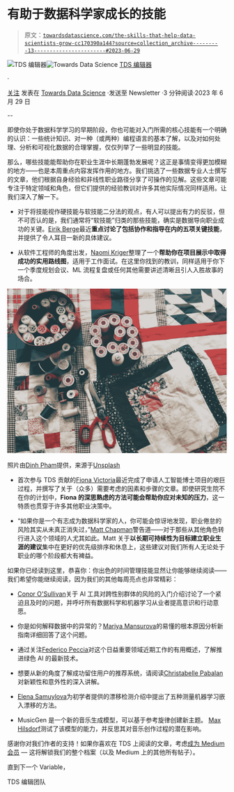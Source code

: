 # 有助于数据科学家成长的技能

> 原文：[`towardsdatascience.com/the-skills-that-help-data-scientists-grow-cc170390a144?source=collection_archive---------13-----------------------#2023-06-29`](https://towardsdatascience.com/the-skills-that-help-data-scientists-grow-cc170390a144?source=collection_archive---------13-----------------------#2023-06-29)

[](https://towardsdatascience.medium.com/?source=post_page-----cc170390a144--------------------------------)![TDS 编辑器](https://towardsdatascience.medium.com/?source=post_page-----cc170390a144--------------------------------)[](https://towardsdatascience.com/?source=post_page-----cc170390a144--------------------------------)![Towards Data Science](https://towardsdatascience.com/?source=post_page-----cc170390a144--------------------------------) [TDS 编辑器](https://towardsdatascience.medium.com/?source=post_page-----cc170390a144--------------------------------)

·

[关注](https://medium.com/m/signin?actionUrl=https%3A%2F%2Fmedium.com%2F_%2Fsubscribe%2Fuser%2F7e12c71dfa81&operation=register&redirect=https%3A%2F%2Ftowardsdatascience.com%2Fthe-skills-that-help-data-scientists-grow-cc170390a144&user=TDS+Editors&userId=7e12c71dfa81&source=post_page-7e12c71dfa81----cc170390a144---------------------post_header-----------) 发表在 [Towards Data Science](https://towardsdatascience.com/?source=post_page-----cc170390a144--------------------------------) ·发送至 Newsletter ·3 分钟阅读·2023 年 6 月 29 日[](https://medium.com/m/signin?actionUrl=https%3A%2F%2Fmedium.com%2F_%2Fvote%2Ftowards-data-science%2Fcc170390a144&operation=register&redirect=https%3A%2F%2Ftowardsdatascience.com%2Fthe-skills-that-help-data-scientists-grow-cc170390a144&user=TDS+Editors&userId=7e12c71dfa81&source=-----cc170390a144---------------------clap_footer-----------)

--

[](https://medium.com/m/signin?actionUrl=https%3A%2F%2Fmedium.com%2F_%2Fbookmark%2Fp%2Fcc170390a144&operation=register&redirect=https%3A%2F%2Ftowardsdatascience.com%2Fthe-skills-that-help-data-scientists-grow-cc170390a144&source=-----cc170390a144---------------------bookmark_footer-----------)

即使你处于数据科学学习的早期阶段，你也可能对入门所需的核心技能有一个明确的认识：一些统计知识、对一种（或两种）编程语言的基本了解，以及对如何处理、分析和可视化数据的合理掌握，仅仅列举了一些明显的技能。

那么，哪些技能能帮助你在职业生涯中长期蓬勃发展呢？这正是事情变得更加模糊的地方——也是本周重点内容发挥作用的地方。我们挑选了一些数据专业人士撰写的文章，他们根据自身经验和非线性职业路径分享了可操作的见解。这些文章可能专注于特定领域和角色，但它们提供的经验教训对许多其他实际情况同样适用。让我们深入了解一下。

+   对于将技能视作硬技能与软技能二分法的观点，有人可以提出有力的反驳，但不可否认的是，我们通常将“软技能”归类的那些技能，确实是数据导向职业成功的关键。[Eirik Berge](https://medium.com/u/7722f981eb?source=post_page-----cc170390a144--------------------------------)最近**重点讨论了包括协作和指导在内的五项关键技能**，并提供了令人耳目一新的具体建议。

+   从软件工程师的角度出发，[Naomi Kriger](https://medium.com/u/ce7969d594d?source=post_page-----cc170390a144--------------------------------)整理了一个**帮助你在项目展示中取得成功的实用路线图**，适用于工作面试。在这里你找到的教训，同样适用于你下一个季度规划会议、ML 流程复盘或任何其他需要讲述清晰且引人入胜故事的场合。

![](img/010270344848d78acfca6abcd655bcb3.png)

照片由[Dinh Pham](https://unsplash.com/@onesummerday11?utm_source=medium&utm_medium=referral)提供，来源于[Unsplash](https://unsplash.com/?utm_source=medium&utm_medium=referral)

+   首次参与 TDS 贡献的[Fiona Victoria](https://medium.com/u/946e42b7146f?source=post_page-----cc170390a144--------------------------------)最近完成了申请人工智能博士项目的艰巨过程，并撰写了关于（众多）需要考虑的因素和步骤的文章。即使研究生院不在你的计划中，**Fiona 的深思熟虑的方法可能会帮助你应对未知的压力**，这一特质也贯穿于许多其他职业决策中。

+   “如果你是一个有志成为数据科学家的人，你可能会惊讶地发现，职业倦怠的风险其实从未真正消失过，”[Matt Chapman](https://medium.com/u/bf7d13fc53db?source=post_page-----cc170390a144--------------------------------)警告道——对于那些从其他角色转行进入这个领域的人尤其如此。Matt 关于**以长期可持续性为目标建立职业生涯的建议**集中在更好的优先级排序和休息上，这些建议对我们所有人无论处于职业的哪个阶段都大有裨益。

如果你已经读到这里，恭喜你：你出色的时间管理技能显然让你能够继续阅读——我们希望你能继续阅读，因为我们的其他每周亮点也非常精彩：

+   [Conor O'Sullivan](https://medium.com/u/4ae48256fb37?source=post_page-----cc170390a144--------------------------------)关于 AI 工具对跨性别群体的风险的入门介绍讨论了一个紧迫且及时的问题，并呼吁所有数据科学和机器学习从业者提高意识和行动意愿。

+   你是如何解释数据中的异常的？[Mariya Mansurova](https://medium.com/u/15a29a4fc6ad?source=post_page-----cc170390a144--------------------------------)的易懂的根本原因分析新指南详细回答了这个问题。

+   通过关注[Federico Peccia](https://medium.com/u/ce527bed0faf?source=post_page-----cc170390a144--------------------------------)对这个日益重要领域近期工作的有用概述，了解推进绿色 AI 的最新技术。

+   想要从新的角度了解成功留住用户的推荐系统，请阅读[Christabelle Pabalan](https://medium.com/u/4200eb8e8b26?source=post_page-----cc170390a144--------------------------------)对新颖性和意外性的深入讲解。

+   [Elena Samuylova](https://medium.com/u/9621354b583a?source=post_page-----cc170390a144--------------------------------)为初学者提供的漂移检测介绍中提出了五种测量机器学习嵌入漂移的方法。

+   MusicGen 是一个新的音乐生成模型，可以基于参考旋律创建新主题。 [Max Hilsdorf](https://medium.com/u/d0c085a74ae8?source=post_page-----cc170390a144--------------------------------)测试了该模型的能力，并反思其对音乐创作过程的潜在影响。

感谢你对我们作者的支持！如果你喜欢在 TDS 上阅读的文章，考虑[成为 Medium 会员](https://bit.ly/tds-membership) — 这将解锁我们的整个档案（以及 Medium 上的其他所有帖子）。

直到下一个 Variable，

TDS 编辑团队
